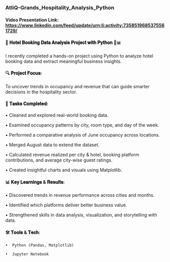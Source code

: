 ### AtliQ-Grands_Hospitality_Analysis_Python

#### Video Presentation Link: https://www.linkedin.com/feed/update/urn:li:activity:7358519685375561729/

#### 🚨 𝐇𝐨𝐭𝐞𝐥 𝐁𝐨𝐨𝐤𝐢𝐧𝐠 𝐃𝐚𝐭𝐚 𝐀𝐧𝐚𝐥𝐲𝐬𝐢𝐬 𝐏𝐫𝐨𝐣𝐞𝐜𝐭 𝐰𝐢𝐭𝐡 𝐏𝐲𝐭𝐡𝐨𝐧 🏨📊

I recently completed a hands-on project using Python to analyze hotel booking data and extract meaningful business insights.

#### 🔍 𝐏𝐫𝐨𝐣𝐞𝐜𝐭 𝐅𝐨𝐜𝐮𝐬:

To uncover trends in occupancy and revenue that can guide smarter decisions in the hospitality sector.

#### 🧰 𝐓𝐚𝐬𝐤𝐬 𝐂𝐨𝐦𝐩𝐥𝐞𝐭𝐞𝐝:

  •  Cleaned and explored real-world booking data.

  •  Examined occupancy patterns by city, room type, and day of the week.

  •  Performed a comparative analysis of June occupancy across locations.

  •  Merged August data to extend the dataset.

  •  Calculated revenue realized per city & hotel, booking platform contributions, and average city-wise guest ratings.

  •  Created insightful charts and visuals using Matplotlib.


#### 📊 𝐊𝐞𝐲 𝐋𝐞𝐚𝐫𝐧𝐢𝐧𝐠𝐬 & 𝐑𝐞𝐬𝐮𝐥𝐭𝐬:

  •  Discovered trends in revenue performance across cities and months.

  •  Identified which platforms deliver better business value.

  •  Strengthened skills in data analysis, visualization, and storytelling with data.
 

#### 🛠️ 𝐓𝐨𝐨𝐥𝐬 & 𝐓𝐞𝐜𝐡:

    •  Python (Pandas, Matplotlib)

    •  Jupyter Notebook
